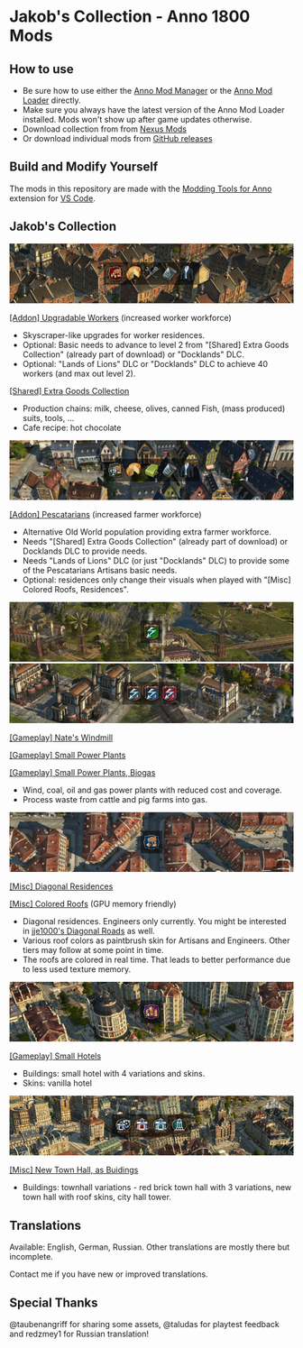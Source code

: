 # Jakob's Collection - Anno 1800 Mods

## How to use

- Be sure how to use either the [Anno Mod Manager](https://www.nexusmods.com/anno1800/mods/35) or the [Anno Mod Loader](https://github.com/xforce/anno1800-mod-loader) directly.
- Make sure you always have the latest version of the Anno Mod Loader installed. Mods won't show up after game updates otherwise.
- Download collection from from [Nexus Mods](https://www.nexusmods.com/anno1800/mods/281)
- Or download individual mods from [GitHub releases](https://github.com/jakobharder/anno-1800-jakobs-mods/releases)

## Build and Modify Yourself

The mods in this repository are made with the [Modding Tools for Anno](https://marketplace.visualstudio.com/items?itemName=JakobHarder.anno-modding-tools) extension for [VS Code](https://code.visualstudio.com/).

## Jakob's Collection

![](./upgradable-low-tier/banner.png)

[\[Addon\] Upgradable Workers](./upgradable-low-tier/README.md) (increased worker workforce)

- Skyscraper-like upgrades for worker residences.
- Optional: Basic needs to advance to level 2 from "[Shared] Extra Goods Collection" (already part of download) or "Docklands" DLC.
- Optional: "Lands of Lions" DLC or "Docklands" DLC to achieve 40 workers (and max out level 2).

[\[Shared\] Extra Goods Collection](./extra-goods-collection/README.md)

- Production chains: milk, cheese, olives, canned Fish, (mass produced) suits, tools, ...
- Cafe recipe: hot chocolate

![](./pescatarians/banner.png)

[\[Addon\] Pescatarians](./pescatarians/README.md) (increased farmer workforce)

- Alternative Old World population providing extra farmer workforce.
- Needs "[Shared] Extra Goods Collection" (already part of download) or Docklands DLC to provide needs.
- Needs "Lands of Lions" DLC (or just "Docklands" DLC) to provide some of the Pescatarians Artisans basic needs.
- Optional: residences only change their visuals when played with "[Misc] Colored Roofs, Residences".

![](./nates-windmill/banner.png)
![](./small-gas-power-plant/banner.png)

[\[Gameplay\] Nate's Windmill](./nates-windmill/README.md)

[\[Gameplay\] Small Power Plants](./small-gas-power-plant/README.md) 

[\[Gameplay\] Small Power Plants, Biogas](./biogas-plant/README.md)

- Wind, coal, oil and gas power plants with reduced cost and coverage.
- Process waste from cattle and pig farms into gas.

![](./diagonal-residences/banner.png)

[\[Misc\] Diagonal Residences](./diagonal-residences/README.md)

[\[Misc\] Colored Roofs](./residence-skin-pack/README.md) (GPU memory friendly)

- Diagonal residences.
  Engineers only currently.
  You might be interested in [jje1000's Diagonal Roads](https://www.nexusmods.com/anno1800/mods/164) as well.
- Various roof colors as paintbrush skin for Artisans and Engineers.
  Other tiers may follow at some point in time.
- The roofs are colored in real time.
  That leads to better performance due to less used texture memory.

![](./small-hotels/banner.png)

[\[Gameplay\] Small Hotels](./small-hotels/README.md)

- Buildings: small hotel with 4 variations and skins.
- Skins: vanilla hotel

![](./new-town-hall-buildings/banner.png)

[\[Misc\] New Town Hall, as Buidings](./new-town-hall-buildings/README.md)

- Buildings: townhall variations - red brick town hall with 3 variations, new town hall with roof skins, city hall tower.

## Translations

Available: English, German, Russian.
Other translations are mostly there but incomplete.

Contact me if you have new or improved translations.

## Special Thanks

@taubenangriff for sharing some assets, @taludas for playtest feedback and redzmey1 for Russian translation!
